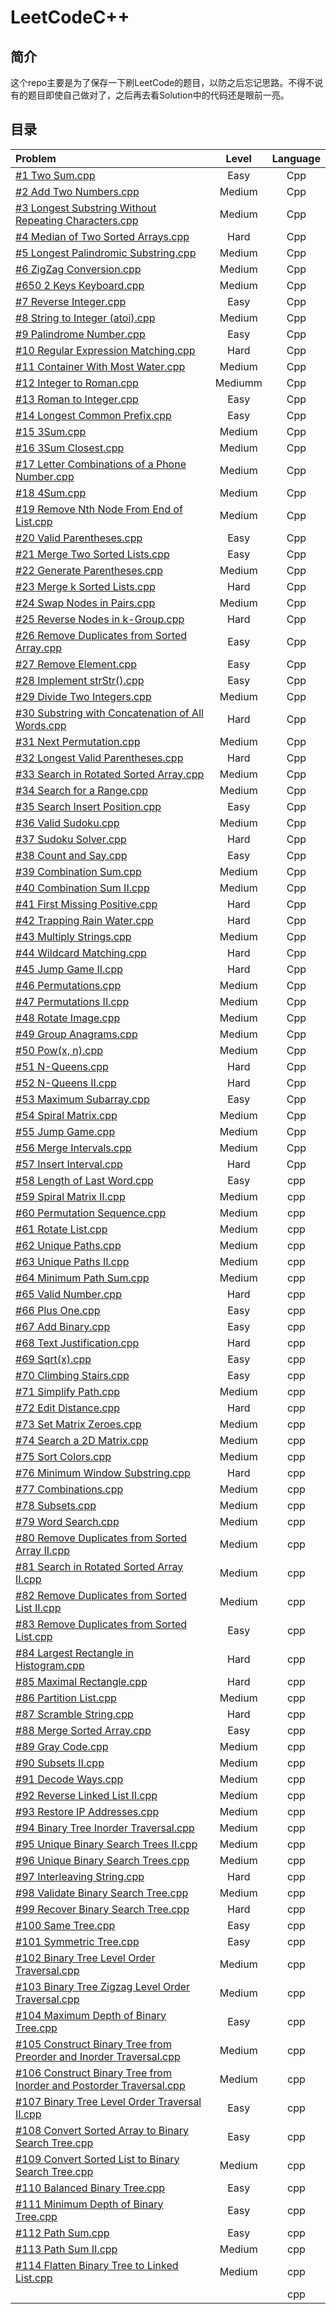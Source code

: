# LeetCodeC++

## 简介

这个repo主要是为了保存一下刷LeetCode的题目，以防之后忘记思路。不得不说有的题目即使自己做对了，之后再去看Solution中的代码还是眼前一亮。

## 目录
| Problem       | Level  | Language  |
|:--------------|:------:|:---------:|
|[#1 Two Sum.cpp](https://github.com/zanghyu/LeetCodeC-/blob/master/Code/%231%20Two%20Sum.cpp)|Easy|Cpp|
|[#2 Add Two Numbers.cpp](https://github.com/zanghyu/LeetCodeC-/blob/master/Code/%232%20Add%20Two%20Numbers.cpp)|Medium|Cpp|
|[#3 Longest Substring Without Repeating Characters.cpp](https://github.com/zanghyu/LeetCodeC-/blob/master/Code/%233%20Longest%20Substring%20Without%20Repeating%20Characters.cpp)|Medium|Cpp|
|[#4 Median of Two Sorted Arrays.cpp](https://github.com/zanghyu/LeetCodeC-/blob/master/Code/%234%20Median%20of%20Two%20Sorted%20Arrays.cpp)|Hard|Cpp|
|[#5 Longest Palindromic Substring.cpp](https://github.com/zanghyu/LeetCodeC-/blob/master/Code/%235%20Longest%20Palindromic%20Substring.cpp)|Medium|Cpp|
|[#6 ZigZag Conversion.cpp](https://github.com/zanghyu/LeetCodeC-/blob/master/Code/%236%20ZigZag%20Conversion.cpp)|Medium|Cpp|
|[#650 2 Keys Keyboard.cpp](https://github.com/zanghyu/LeetCodeC-/blob/master/Code/%23650%202%20Keys%20Keyboard.cpp)|Medium|Cpp|
|[#7 Reverse Integer.cpp](https://github.com/zanghyu/LeetCodeC-/blob/master/Code/%237%20Reverse%20Integer.cpp)|Easy|Cpp|
|[#8 String to Integer (atoi).cpp](https://github.com/zanghyu/LeetCodeC-/blob/master/Code/%238%20String%20to%20Integer%20(atoi).cpp)|Medium|Cpp|
|[#9 Palindrome Number.cpp](https://github.com/zanghyu/LeetCodeC-/blob/master/Code/%239%20Palindrome%20Number.cpp)|Easy|Cpp|
|[#10 Regular Expression Matching.cpp](https://github.com/zanghyu/LeetCodeC-/blob/master/Code/%2310%20Regular%20Expression%20Matching.cpp)|Hard|Cpp|
|[#11 Container With Most Water.cpp](https://github.com/zanghyu/LeetCodeC-/blob/master/Code/%2311%20Container%20With%20Most%20Water.cpp)|Medium|Cpp|
|[#12 Integer to Roman.cpp](https://github.com/zanghyu/LeetCodeC-/blob/master/Code/%2312%20Integer%20to%20Roman.cpp)|Mediumm|Cpp|
|[#13 Roman to Integer.cpp](https://github.com/zanghyu/LeetCodeC-/blob/master/Code/%2313%20Roman%20to%20Integer.cpp)|Easy|Cpp|
|[#14 Longest Common Prefix.cpp](https://github.com/zanghyu/LeetCodeC-/blob/master/Code/%2314%20Longest%20Common%20Prefix.cpp)|Easy|Cpp|
|[#15 3Sum.cpp](https://github.com/zanghyu/LeetCodeC-/blob/master/Code/%2315%203Sum.cpp)|Medium|Cpp|
|[#16 3Sum Closest.cpp](https://github.com/zanghyu/LeetCodeC-/blob/master/Code/%2316%203Sum%20Closest.cpp)|Medium|Cpp|
|[#17 Letter Combinations of a Phone Number.cpp](https://github.com/zanghyu/LeetCodeC-/blob/master/Code/%2317%20Letter%20Combinations%20of%20a%20Phone%20Number.cpp)|Medium|Cpp|
|[#18 4Sum.cpp](https://github.com/zanghyu/LeetCodeC-/blob/master/Code/%2318%204Sum.cpp)|Medium|Cpp|
|[#19 Remove Nth Node From End of List.cpp](https://github.com/zanghyu/LeetCodeC-/blob/master/Code/%2319%20Remove%20Nth%20Node%20From%20End%20of%20List.cpp)|Medium|Cpp|
|[#20 Valid Parentheses.cpp](https://github.com/zanghyu/LeetCodeC-/blob/master/Code/%2320%20Valid%20Parentheses.cpp)|Easy|Cpp|
|[#21 Merge Two Sorted Lists.cpp](https://github.com/zanghyu/LeetCodeC-/blob/master/Code/%2321%20Merge%20Two%20Sorted%20Lists.cpp)|Easy|Cpp|
|[#22 Generate Parentheses.cpp](https://github.com/zanghyu/LeetCodeC-/blob/master/Code/%2322%20Generate%20Parentheses.cpp)|Medium|Cpp|
|[#23 Merge k Sorted Lists.cpp](https://github.com/zanghyu/LeetCodeC-/blob/master/Code/%2323%20Merge%20k%20Sorted%20Lists.cpp)|Hard|Cpp|
|[#24 Swap Nodes in Pairs.cpp](https://github.com/zanghyu/LeetCodeC-/blob/master/Code/%2324%20Swap%20Nodes%20in%20Pairs.cpp)|Medium|Cpp|
|[#25 Reverse Nodes in k-Group.cpp](https://github.com/zanghyu/LeetCodeC-/blob/master/Code/%2325%20Reverse%20Nodes%20in%20k-Group.cpp)|Hard|Cpp|
|[#26 Remove Duplicates from Sorted Array.cpp](https://github.com/zanghyu/LeetCodeC-/blob/master/Code/%2326%20Remove%20Duplicates%20from%20Sorted%20Array.cpp)|Easy|Cpp|
|[#27 Remove Element.cpp](https://github.com/zanghyu/LeetCodeC-/blob/master/Code/%2327%20Remove%20Element.cpp)|Easy|Cpp|
|[#28 Implement strStr().cpp](https://github.com/zanghyu/LeetCodeC-/blob/master/Code/%2328%20Implement%20strStr().cpp)|Easy|Cpp|
|[#29 Divide Two Integers.cpp](https://github.com/zanghyu/LeetCodeC-/blob/master/Code/%2329%20Divide%20Two%20Integers.cpp)|Medium|Cpp|
|[#30 Substring with Concatenation of All Words.cpp](https://github.com/zanghyu/LeetCodeC-/blob/master/Code/%2330%20Substring%20with%20Concatenation%20of%20All%20Words.cpp)|Hard|Cpp|
|[#31 Next Permutation.cpp](https://github.com/zanghyu/LeetCodeC-/blob/master/Code/%2331%20Next%20Permutation.cpp)|Medium|Cpp|
|[#32 Longest Valid Parentheses.cpp](https://github.com/zanghyu/LeetCodeC-/blob/master/Code/%2332%20Longest%20Valid%20Parentheses.cpp)|Hard|Cpp|
|[#33 Search in Rotated Sorted Array.cpp](https://github.com/zanghyu/LeetCodeC-/blob/master/Code/%2333%20Search%20in%20Rotated%20Sorted%20Array.cpp)|Medium|Cpp|
|[#34 Search for a Range.cpp](https://github.com/zanghyu/LeetCodeC-/blob/master/Code/%2334%20Search%20for%20a%20Range.cpp)|Medium|Cpp|
|[#35 Search Insert Position.cpp](https://github.com/zanghyu/LeetCodeC-/blob/master/Code/%2335%20Search%20Insert%20Position.cpp)|Easy|Cpp|
|[#36 Valid Sudoku.cpp](https://github.com/zanghyu/LeetCodeC-/blob/master/Code/%2336%20Valid%20Sudoku.cpp)|Medium|Cpp|
|[#37 Sudoku Solver.cpp](https://github.com/zanghyu/LeetCodeC-/blob/master/Code/%2337%20Sudoku%20Solver.cpp)|Hard|Cpp|
|[#38 Count and Say.cpp](https://github.com/zanghyu/LeetCodeC-/blob/master/Code/%2338%20Count%20and%20Say.cpp)|Easy|Cpp|
|[#39 Combination Sum.cpp](https://github.com/zanghyu/LeetCodeC-/blob/master/Code/%2339%20Combination%20Sum.cpp)|Medium|Cpp|
|[#40 Combination Sum II.cpp](https://github.com/zanghyu/LeetCodeC-/blob/master/Code/%2340%20Combination%20Sum%20II.cpp)|Medium|Cpp|
|[#41 First Missing Positive.cpp](https://github.com/zanghyu/LeetCodeC-/blob/master/Code/%2341%20First%20Missing%20Positive.cpp)|Hard|Cpp|
|[#42 Trapping Rain Water.cpp](https://github.com/zanghyu/LeetCodeC-/blob/master/Code/%2342%20Trapping%20Rain%20Water.cpp)|Hard|Cpp|
|[#43 Multiply Strings.cpp](https://github.com/zanghyu/LeetCodeC-/blob/master/Code/%2343%20Multiply%20Strings.cpp)|Medium|Cpp|
|[#44 Wildcard Matching.cpp](https://github.com/zanghyu/LeetCodeC-/blob/master/Code/%2344%20Wildcard%20Matching.cpp)|Hard|Cpp|
|[#45 Jump Game II.cpp](https://github.com/zanghyu/LeetCodeC-/blob/master/Code/%2345%20Jump%20Game%20II.cpp)|Hard|Cpp|
|[#46 Permutations.cpp](https://github.com/zanghyu/LeetCodeC-/blob/master/Code/%2346%20Permutations.cpp)|Medium|Cpp|
|[#47 Permutations II.cpp](https://github.com/zanghyu/LeetCodeC-/blob/master/Code/%2347%20Permutations%20II.cpp)|Medium|Cpp|
|[#48 Rotate Image.cpp](https://github.com/zanghyu/LeetCodeC-/blob/master/Code/%2348%20Rotate%20Image.cpp)|Medium|Cpp|
|[#49 Group Anagrams.cpp](https://github.com/zanghyu/LeetCodeC-/blob/master/Code/%2349%20Group%20Anagrams.cpp)|Medium|Cpp|
|[#50 Pow(x, n).cpp](https://github.com/zanghyu/LeetCodeC-/blob/master/Code/%2350%20Pow(x%2C%20n).cpp)|Medium|Cpp|
|[#51 N-Queens.cpp](https://github.com/zanghyu/LeetCodeC-/blob/master/Code/%2351%20N-Queens.cpp)|Hard|Cpp|
|[#52 N-Queens II.cpp](https://github.com/zanghyu/LeetCodeC-/blob/master/Code/%2352%20N-Queens%20II.cpp)|Hard|Cpp|
|[#53 Maximum Subarray.cpp](https://github.com/zanghyu/LeetCodeC-/blob/master/Code/%2353%20Maximum%20Subarray.cpp)|Easy|Cpp|
|[#54 Spiral Matrix.cpp](https://github.com/zanghyu/LeetCodeC-/blob/master/Code/%2354%20Spiral%20Matrix.cpp)|Medium|Cpp|
|[#55 Jump Game.cpp](https://github.com/zanghyu/LeetCodeC-/blob/master/Code/%2355%20Jump%20Game.cpp)|Medium|Cpp|
|[#56 Merge Intervals.cpp](https://github.com/zanghyu/LeetCodeC-/blob/master/Code/%2356%20Merge%20Intervals.cpp)|Medium|Cpp|
|[#57 Insert Interval.cpp](https://github.com/zanghyu/LeetCodeC-/blob/master/Code/%2357%20Insert%20Interval.cpp)|Hard|Cpp|
|[#58 Length of Last Word.cpp](https://github.com/zanghyu/LeetCodeC-/blob/master/Code/%2358%20Length%20of%20Last%20Word.cpp)|Easy|cpp|
|[#59 Spiral Matrix II.cpp](https://github.com/zanghyu/LeetCodeC-/blob/master/Code/%2359%20Spiral%20Matrix%20II.cpp)|Medium|cpp|
|[#60 Permutation Sequence.cpp](https://github.com/zanghyu/LeetCodeC-/blob/master/Code/%2360%20Permutation%20Sequence.cpp)|Medium|cpp|
|[#61 Rotate List.cpp](https://github.com/zanghyu/LeetCodeC-/blob/master/Code/%2361%20Rotate%20List.cpp)|Medium|cpp|
|[#62 Unique Paths.cpp](https://github.com/zanghyu/LeetCodeC-/blob/master/Code/%2362%20Unique%20Paths.cpp)|Medium|cpp|
|[#63 Unique Paths II.cpp](https://github.com/zanghyu/LeetCodeC-/blob/master/Code/%2363%20Unique%20Paths%20II.cpp)|Medium|cpp|
|[#64 Minimum Path Sum.cpp](https://github.com/zanghyu/LeetCodeC-/blob/master/Code/%2364%20Minimum%20Path%20Sum.cpp)|Medium|cpp|
|[#65 Valid Number.cpp](https://github.com/zanghyu/LeetCodeC-/blob/master/Code/%2365%20Valid%20Number.cpp)|Hard|cpp|
|[#66 Plus One.cpp](https://github.com/zanghyu/LeetCodeC-/blob/master/Code/%2366%20Plus%20One.cpp)|Easy|cpp|
|[#67 Add Binary.cpp](https://github.com/zanghyu/LeetCodeC-/blob/master/Code/%2367%20Add%20Binary.cpp)|Easy|cpp|
|[#68 Text Justification.cpp](https://github.com/zanghyu/LeetCodeC-/blob/master/Code/%2368%20Text%20Justification.cpp)|Hard|cpp|
|[#69 Sqrt(x).cpp](https://github.com/zanghyu/LeetCodeC-/blob/master/Code/%2369%20Sqrt(x).cpp)|Easy|cpp|
|[#70 Climbing Stairs.cpp](https://github.com/zanghyu/LeetCodeC-/blob/master/Code/%2370%20Climbing%20Stairs.cpp)|Easy|cpp|
|[#71 Simplify Path.cpp](https://github.com/zanghyu/LeetCodeC-/blob/master/Code/%2371%20Simplify%20Path.cpp)|Medium|cpp|
|[#72 Edit Distance.cpp](https://github.com/zanghyu/LeetCodeC-/blob/master/Code/%2372%20Edit%20Distance.cpp)|Hard|cpp|
|[#73 Set Matrix Zeroes.cpp](https://github.com/zanghyu/LeetCodeC-/blob/master/Code/%2373%20Set%20Matrix%20Zeroes.cpp)|Medium|cpp|
|[#74 Search a 2D Matrix.cpp](https://github.com/zanghyu/LeetCodeC-/blob/master/Code/%2374%20Search%20a%202D%20Matrix.cpp)|Medium|cpp|
|[#75 Sort Colors.cpp](https://github.com/zanghyu/LeetCodeC-/blob/master/Code/%2375%20Sort%20Colors.cpp)|Medium|cpp|
|[#76 Minimum Window Substring.cpp](https://github.com/zanghyu/LeetCodeC-/blob/master/Code/%2376%20Minimum%20Window%20Substring.cpp)|Hard|cpp|
|[#77 Combinations.cpp](https://github.com/zanghyu/LeetCodeC-/blob/master/Code/%2377%20Combinations.cpp)|Medium|cpp|
|[#78 Subsets.cpp](https://github.com/zanghyu/LeetCodeC-/blob/master/Code/%2378%20Subsets.cpp)|Medium|cpp|
|[#79 Word Search.cpp](https://github.com/zanghyu/LeetCodeC-/blob/master/Code/%2379%20Word%20Search.cpp)|Medium|cpp|
|[#80 Remove Duplicates from Sorted Array II.cpp](https://github.com/zanghyu/LeetCodeC-/blob/master/Code/%2380%20Remove%20Duplicates%20from%20Sorted%20Array%20II.cpp)|Medium|cpp|
|[#81 Search in Rotated Sorted Array II.cpp](https://github.com/zanghyu/LeetCodeC-/blob/master/Code/%2381%20Search%20in%20Rotated%20Sorted%20Array%20II.cpp)|Medium|cpp|
|[#82 Remove Duplicates from Sorted List II.cpp](https://github.com/zanghyu/LeetCodeC-/blob/master/Code/%2382%20Remove%20Duplicates%20from%20Sorted%20List%20II.cpp)|Medium|cpp|
|[#83 Remove Duplicates from Sorted List.cpp](https://github.com/zanghyu/LeetCodeC-/blob/master/Code/%2383%20Remove%20Duplicates%20from%20Sorted%20List.cpp)|Easy|cpp|
|[#84 Largest Rectangle in Histogram.cpp](https://github.com/zanghyu/LeetCodeC-/blob/master/Code/%2384%20Largest%20Rectangle%20in%20Histogram.cpp)|Hard|cpp|
|[#85 Maximal Rectangle.cpp](https://github.com/zanghyu/LeetCodeC-/blob/master/Code/%2385%20Maximal%20Rectangle.cpp)|Hard|cpp|
|[#86 Partition List.cpp](https://github.com/zanghyu/LeetCodeC-/blob/master/Code/%2386%20Partition%20List.cpp)|Medium|cpp|
|[#87 Scramble String.cpp](https://github.com/zanghyu/LeetCodeC-/blob/master/Code/%2387%20Scramble%20String.cpp)|Hard|cpp|
|[#88 Merge Sorted Array.cpp](https://github.com/zanghyu/LeetCodeC-/blob/master/Code/%2388%20Merge%20Sorted%20Array.cpp)|Easy|cpp|
|[#89 Gray Code.cpp](https://github.com/zanghyu/LeetCodeC-/blob/master/Code/%2389%20Gray%20Code.cpp)|Medium|cpp|
|[#90 Subsets II.cpp](https://github.com/zanghyu/LeetCodeC-/blob/master/Code/%2390%20Subsets%20II.cpp)|Medium|cpp|
|[#91 Decode Ways.cpp](https://github.com/zanghyu/LeetCodeC-/blob/master/Code/%2391%20Decode%20Ways.cpp)|Medium|cpp|
|[#92 Reverse Linked List II.cpp](https://github.com/zanghyu/LeetCodeC-/blob/master/Code/%2392%20Reverse%20Linked%20List%20II.cpp)|Medium|cpp|
|[#93 Restore IP Addresses.cpp](https://github.com/zanghyu/LeetCodeC-/blob/master/Code/%2393%20Restore%20IP%20Addresses.cpp)|Medium|cpp|
|[#94 Binary Tree Inorder Traversal.cpp](https://github.com/zanghyu/LeetCodeC-/blob/master/Code/%2394%20Binary%20Tree%20Inorder%20Traversal.cpp)|Medium|cpp|
|[#95 Unique Binary Search Trees II.cpp](https://github.com/zanghyu/LeetCodeC-/blob/master/Code/%2395%20Unique%20Binary%20Search%20Trees%20II.cpp)|Medium|cpp|
|[#96 Unique Binary Search Trees.cpp](https://github.com/zanghyu/LeetCodeC-/blob/master/Code/%2396%20Unique%20Binary%20Search%20Trees.cpp)|Medium|cpp|
|[#97 Interleaving String.cpp](https://github.com/zanghyu/LeetCodeC-/blob/master/Code/%2397%20Interleaving%20String.cpp)|Hard|cpp|
|[#98 Validate Binary Search Tree.cpp](https://github.com/zanghyu/LeetCodeC-/blob/master/Code/%2398%20Validate%20Binary%20Search%20Tree.cpp)|Medium|cpp|
|[#99 Recover Binary Search Tree.cpp](https://github.com/zanghyu/LeetCodeC-/blob/master/Code/%2399%20Recover%20Binary%20Search%20Tree.cpp)|Hard|cpp|
|[#100 Same Tree.cpp](https://github.com/zanghyu/LeetCodeC-/blob/master/Code/%23100%20Same%20Tree.cpp)|Easy|cpp|
|[#101 Symmetric Tree.cpp](https://github.com/zanghyu/LeetCodeC-/blob/master/Code/%23101%20Symmetric%20Tree.cpp)|Easy|cpp|
|[#102 Binary Tree Level Order Traversal.cpp](https://github.com/zanghyu/LeetCodeC-/blob/master/Code/%23102%20Binary%20Tree%20Level%20Order%20Traversal.cpp)|Medium|cpp|
|[#103 Binary Tree Zigzag Level Order Traversal.cpp](https://github.com/zanghyu/LeetCodeC-/blob/master/Code/%23103%20Binary%20Tree%20Zigzag%20Level%20Order%20Traversal.cpp)|Medium|cpp|
|[#104 Maximum Depth of Binary Tree.cpp](https://github.com/zanghyu/LeetCodeC-/blob/master/Code/%23104%20Maximum%20Depth%20of%20Binary%20Tree.cpp)|Easy|cpp|
|[#105 Construct Binary Tree from Preorder and Inorder Traversal.cpp](https://github.com/zanghyu/LeetCodeC-/blob/master/Code/%23105%20Construct%20Binary%20Tree%20from%20Preorder%20and%20Inorder%20Traversal.cpp)|Medium|cpp|
|[#106 Construct Binary Tree from Inorder and Postorder Traversal.cpp](https://github.com/zanghyu/LeetCodeC-/blob/master/Code/%23106%20Construct%20Binary%20Tree%20from%20Inorder%20and%20Postorder%20Traversal.cpp)|Medium|cpp|
|[#107 Binary Tree Level Order Traversal II.cpp](https://github.com/zanghyu/LeetCodeC-/blob/master/Code/%23107%20Binary%20Tree%20Level%20Order%20Traversal%20II.cpp)|Easy|cpp|
|[#108 Convert Sorted Array to Binary Search Tree.cpp](https://github.com/zanghyu/LeetCodeC-/blob/master/Code/%23108%20Convert%20Sorted%20Array%20to%20Binary%20Search%20Tree.cpp)|Easy|cpp|
|[#109 Convert Sorted List to Binary Search Tree.cpp](https://github.com/zanghyu/LeetCodeC-/blob/master/Code/%23109%20Convert%20Sorted%20List%20to%20Binary%20Search%20Tree.cpp)|Medium|cpp|
|[#110 Balanced Binary Tree.cpp](https://github.com/zanghyu/LeetCodeC-/blob/master/Code/%23110%20Balanced%20Binary%20Tree.cpp)|Easy|cpp|
|[#111 Minimum Depth of Binary Tree.cpp](https://github.com/zanghyu/LeetCodeC-/blob/master/Code/%23111%20Minimum%20Depth%20of%20Binary%20Tree.cpp)|Easy|cpp|
|[#112 Path Sum.cpp](https://github.com/zanghyu/LeetCodeC-/blob/master/Code/%23112%20Path%20Sum.cpp)|Easy|cpp|
|[#113 Path Sum II.cpp](https://github.com/zanghyu/LeetCodeC-/blob/master/Code/%23113%20Path%20Sum%20II.cpp)|Medium|cpp|
|[#114 Flatten Binary Tree to Linked List.cpp](https://github.com/zanghyu/LeetCodeC-/blob/master/Code/%23114%20Flatten%20Binary%20Tree%20to%20Linked%20List.cpp)|Medium|cpp|
|[]()| |cpp|
